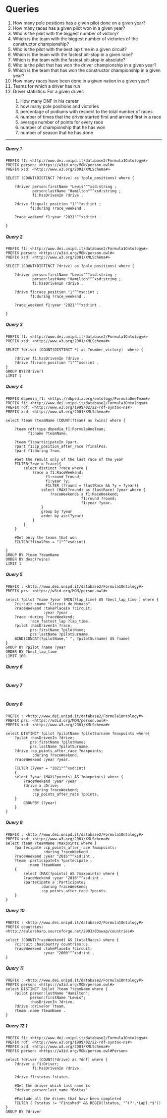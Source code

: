 # Queries

<ol>
<li>How many pole positions has a given pilot done on a given year?</li>
<li>How many races has a given pilot won in a given year?</li>
<li>Who is the pilot with the biggest number of victory?</li>
<li>Which is the team with the biggest number of victories of the constructor championship?</li>
<li>Who is the pilot with the best lap time in a given circuit?</li>
<li>Which is the team with the fastest pit-stop in a given race?</li>
<li>Which is the team with the fastest pit-stop in absolute?</li>
<li>Who is the pilot that has won the driver championship in a given year?</li>
<li>Which is the team that has won the constructor championship in a given year?</li>
<li>How many races have been done in a given nation in a given year?</li>
<li>Teams for which a driver has run</li>
<li>Driver statistics: For a given driver:</li>
    <ol>
        <li>How many DNF in his career</li>
        <li>how many pole positions and victories</li>
        <li>percentage of podiums with respect to the total number of races</li>
        <li>number of times that the driver started first and arrived first in a race</li>
        <li>average number of points for every race</li>
        <li>number of championship that he has won</li>
        <li>number of season that he has done</li>
    </ol>
</ol>

---

##### Query 1

```sparql
PREFIX f1: <http://www.dei.unipd.it/database2/Formula1Ontology#>
PREFIX person: <https://w3id.org/MON/person.owl#>
PREFIX xsd: <http://www.w3.org/2001/XMLSchema#>

SELECT (COUNT(DISTINCT ?drive) as ?pole_positions) where {

    ?driver person:firstName "Lewis"^^xsd:string ;
            person:lastName "Hamilton"^^xsd:string ;
            f1:hasDrivenIn ?drive .

    ?drive f1:quali_position "1"^^xsd:int ;
   	       f1:during ?race_weekend .

    ?race_weekend f1:year "2021"^^xsd:int .

}
```

##### Query 2

```sparql
PREFIX f1: <http://www.dei.unipd.it/database2/Formula1Ontology#>
PREFIX person: <https://w3id.org/MON/person.owl#>
PREFIX xsd: <http://www.w3.org/2001/XMLSchema#>

SELECT (COUNT(DISTINCT ?drive) as ?pole_positions) where {

    ?driver person:firstName "Lewis"^^xsd:string ;
            person:lastName "Hamilton"^^xsd:string ;
            f1:hasDrivenIn ?drive .

    ?drive f1:race_position "1"^^xsd:int ;
           f1:during ?race_weekend .

    ?race_weekend f1:year "2021"^^xsd:int .

}
```

##### Query 3

```sparql
PREFIX f1: <http://www.dei.unipd.it/database2/Formula1Ontology#>
PREFIX xsd: <http://www.w3.org/2001/XMLSchema#>

SELECT ?driver (COUNT(DISTINCT *) as ?number_victory)  where {

    ?driver f1:hasDrivenIn ?drive .
    ?drive f1:race_position "1"^^xsd:int .
}
GROUP BY(?driver)
LIMIT 1
```

##### Query 4

```sparql
PREFIX dbpedia_f1: <https://dbpedia.org/ontology/FormulaOneTeam#>
PREFIX f1: <http://www.dei.unipd.it/database2/Formula1Ontology#>
PREFIX rdf: <http://www.w3.org/1999/02/22-rdf-syntax-ns#>
PREFIX xsd: <http://www.w3.org/2001/XMLSchema#>

select ?team ?teamName (COUNT(?team) as ?wins) where {

    ?team rdf:type dbpedia_f1:FormulaOneTeam;
          f1:name ?teamName.

    ?team f1:participateIn ?part.
    ?part f1:cp_position_after_race ?finalPos.
    ?part f1:during ?rwe.

    #Get the result only of the last race of the year
    FILTER(?rwe = ?race){
        select distinct ?race where {
            ?race a f1:RaceWeekend;
                  f1:round ?round;
                  f1:year ?y;
                  FILTER (?round = ?lastRace && ?y = ?year){
                select (MAX(?round) as ?lastRace) ?year where {
                    ?raceWeekends a f1:RaceWeekend;
                                  f1:round ?round;
                                  f1:year ?year.
                }
                group by ?year
                order by asc(?year)
            }
        }
    }

    #Get only the teams that won
    FILTER(?finalPos = "1"^^xsd:int)

}
GROUP BY ?team ?teamName
ORDER BY desc(?wins)
LIMIT 1
```

##### Query 5

```sparql
PREFIX : <http://www.dei.unipd.it/database2/Formula1Ontology#>
PREFIX prs: <https://w3id.org/MON/person.owl#>

select ?pilot ?name ?year (MIN(?lap_time) AS ?best_lap_time ) where {
    ?circuit :name "Circuit de Monaco".
    ?raceWeekend :takePlaceIn ?circuit;
                 :year ?year .
    ?race :during ?raceWeekend;
          :race_fastest_lap ?lap_time.
    ?pilot :hasDrivenIn ?race;
           prs:firstName ?pilotName;
           prs:lastName ?pilotSurname.
    BIND(CONCAT(?pilotName," ", ?pilotSurname) AS ?name)
}
GROUP BY ?pilot ?name ?year
ORDER BY ?best_lap_time
LIMIT 100
```

##### Query 6

```sparql

```

##### Query 7

```sparql

```

##### Query 8

```sparql
PREFIX : <http://www.dei.unipd.it/database2/Formula1Ontology#>
PREFIX prs: <https://w3id.org/MON/person.owl#>
PREFIX xsd: <http://www.w3.org/2001/XMLSchema#>

select DISTINCT ?pilot ?pilotName ?pilotSurname ?maxpoints where{
    ?pilot :hasDrivenIn ?drive;
           prs:firstName ?pilotName;
           prs:lastName ?pilotSurname.
    ?drive :cp_points_after_race ?maxpoints;
    		:during ?raceWeekend.
    ?raceWeekend :year ?year.

    FILTER (?year = "2021"^^xsd:int)
    {
	select ?year (MAX(?points) AS ?maxpoints) where {
		?raceWeekend :year ?year .
    	?drive a :Drive;
            :during ?raceWeekend;
            :cp_points_after_race ?points.
	}
        GROUPBY (?year)
	}
}
```

##### Query 9

```sparql
PREFIX : <http://www.dei.unipd.it/database2/Formula1Ontology#>
PREFIX xsd: <http://www.w3.org/2001/XMLSchema#>
select ?team ?teamName ?maxpoints where {
    ?partecipate :cp_points_after_race ?maxpoints;
                 :during ?raceWeekend .
    ?raceWeekend :year "2016"^^xsd:int .
    ?team :participateIn ?partecipate ;
          :name ?teamName .
	{
        select (MAX(?points) AS ?maxpoints) where {
		?raceWeekend :year "2016"^^xsd:int .
    	?partecipate a :Participate;
                :during ?raceWeekend;
        	    :cp_points_after_race ?points.
	}
}
```

##### Query 10

```sparql
PREFIX : <http://www.dei.unipd.it/database2/Formula1Ontology#>
PREFIX countries: <http://eulersharp.sourceforge.net/2003/03swap/countries#>

select (COUNT(?raceWeekend) AS ?totalRaces) where {
    ?circuit :hasCountry countries:us.
    ?raceWeekend :takePlaceIn ?circuit;
                 :year "2000"^^xsd:int .
}
```

##### Query 11

```sparql
PREFIX : <http://www.dei.unipd.it/database2/Formula1Ontology#>
PREFIX person: <https://w3id.org/MON/person.owl#>
select DISTINCT ?pilot ?team ?teamName where {
    ?pilot person:lastName "Hamilton";
           person:firstName "Lewis";
           :hasDrivenIn ?drive.
    ?drive :driveFor ?team.
    ?team :name ?teamName .
}
```

##### Query 12.1

```sparql
PREFIX f1: <http://www.dei.unipd.it/database2/Formula1Ontology#>
PREFIX rdf: <http://www.w3.org/1999/02/22-rdf-syntax-ns#>
PREFIX xsd: <http://www.w3.org/2001/XMLSchema#>
PREFIX person: <https://w3id.org/MON/person.owl#Person>

select ?driver (COUNT(?drive) as ?dnf) where {
    ?driver a f1:Driver;
            f1:hasDrivenIn ?drive.

    ?drive f1:status ?status.

    #Get the driver which last name is
    ?driver person:last_name "Bottas" .

    #Exclude all the drives that have been completed
    FILTER ( ?status != "Finished" && REGEX(?status, "^(?!.*Lap).*$"))
}
GROUP BY ?driver
```
